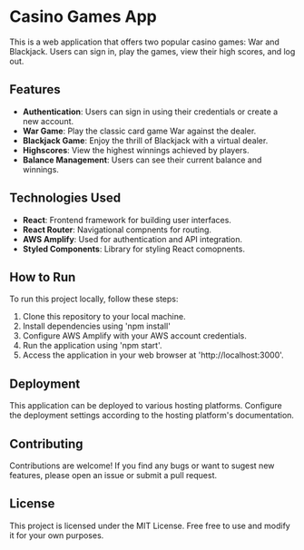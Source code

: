 # Casino Games App

This is a web application that offers two popular casino games: War and Blackjack. Users can sign in, play the games, view their high scores, and log out.

## Features

- **Authentication**: Users can sign in using their credentials or create a new account.
- **War Game**: Play the classic card game War against the dealer.
- **Blackjack Game**: Enjoy the thrill of Blackjack with a virtual dealer.
- **Highscores**: View the highest winnings achieved by players.
- **Balance Management**: Users can see their current balance and winnings.

## Technologies Used

- **React**: Frontend framework for building user interfaces.
- **React Router**: Navigational compnents for routing.
- **AWS Amplify**: Used for authentication and API integration.
- **Styled Components**: Library for styling React comopnents.

## How to Run

To run this project locally, follow these steps:

1. Clone this repository to your local machine.
2. Install dependencies using 'npm install'
3. Configure AWS Amplify with your AWS account credentials.
4. Run the application using 'npm start'.
5. Access the application in your web browser at 'http://localhost:3000'.

## Deployment

This application can be deployed to various hosting platforms. Configure the deployment settings according to the hosting platform's documentation.

## Contributing

Contributions are welcome! If you find any bugs or want to sugest new features, please open an issue or submit a pull request.

## License

This project is licensed under the MIT License. Free free to use and modify it for your own purposes.
